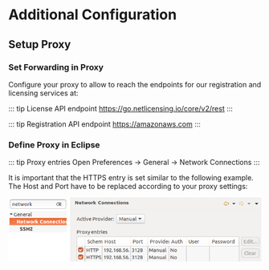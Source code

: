 # Additional Configuration

## Setup Proxy

### Set Forwarding in Proxy

Configure your proxy to allow to reach the endpoints for our registration and licensing services at:

::: tip License API endpoint
https://go.netlicensing.io/core/v2/rest
:::

::: tip Registration API endpoint
https://amazonaws.com
:::

### Define Proxy in Eclipse

::: tip Proxy entries
Open Preferences -> General -> Network Connections
:::

It is important that the HTTPS entry is set similar to the following example. The Host and Port have to be replaced according to your proxy settings:

[ ![Example proxy entries](/img/eclipse/proxy.png) ](/img/eclipse/proxy.png)
